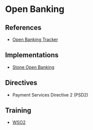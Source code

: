 # Open Banking

<!--
https://github.com/stone-payments/go-stone-openbank
https://github.com/OpenBanking-Brasil/specs-seguranca
-->

## References

- [Open Banking Tracker](https://openbankingtracker.com)

## Implementations

- [Stone Open Banking](https://docs.openbank.stone.com.br)

## Directives

- Payment Services Directive 2 (PSD2)

## Training

- [WSO2](https://wso2.com/training/open-banking/)

<!--
https://www.udemy.com/course/story-of-digital-banking/
https://www.udemy.com/course/a-course-on-api-and-open-banking-gdpr-by-piyush-singh/
https://www.udemy.com/course/open-banking/
-->
